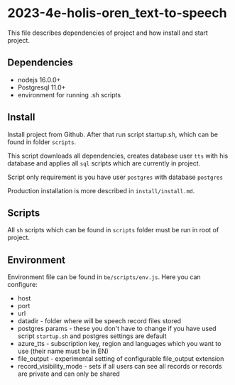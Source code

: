 # 2023-4e-holis-oren_text-to-speech

This file describes dependencies of project and how install and start project.

## Dependencies

- nodejs 16.0.0+
- Postgresql 11.0+
- environment for running .sh scripts

## Install

Install project from Github. After that run script startup.sh, which can be found in
folder `scripts`.

This script downloads all dependencies, creates database user `tts` with his database
and applies all `sql` scripts which are currently in project.

Script only requirement is you have user `postgres` with database `postgres`

Production installation is more described in `install/install.md`.

## Scripts

All `sh` scripts which can be found in `scripts` folder must be run in root of project.

## Environment

Environment file can be found in `be/scripts/env.js`. Here you can configure:

- host
- port
- url
- datadir - folder where will be speech record files stored
- postgres params - these you don't have to change if you have used script `startup.sh`
  and postgres settings are default
- azure_tts - subscription key, region and languages which you want to use (their name must be in EN)
- file_output - experimental setting of configurable file_output extension
- record_visibility_mode - sets if all users can see all records or records are private and can only be shared
